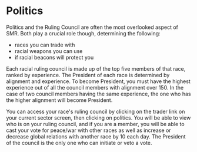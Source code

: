 <!-- TITLE: Politics -->
<!-- SUBTITLE: A quick summary of Politics -->

# Politics
Politics and the Ruling Council are often the most overlooked aspect of SMR. Both play a crucial role though, determining the following:
* races you can trade with
* racial weapons you can use
* if racial beacons will protect you

Each racial ruling council is made up of the top five members of that race, ranked by experience. The President of each race is determined by alignment and experience. To become President, you must have the highest experience out of all the council members with alignment over 150. In the case of two council members having the same experience, the one who has the higher alignment will become President.

You can access your race's ruling council by clicking on the trader link on your current sector screen, then clicking on politics. You will be able to view who is on your ruling council, and if you are a member, you will be able to cast your vote for peace/war with other races as well as increase or decrease global relations with another race by 10 each day. The President of the council is the only one who can initiate or veto a vote.